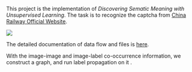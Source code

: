 This project is the implementation of _Discovering Sematic Meaning with Unsupervised Learning_. The task is to recognize the captcha from [China Railway Official Website](http://www.12306.cn). 

![](instructions/DATA_FLOW.png)

The detailed documentation of data flow and files is [here](https://github.com/normanyahq/Break12306Captcha/blob/master/instructions/instruction.md).



With the image-image and image-label co-occurrence information, we construct a graph, and run label propagation on it . 

